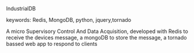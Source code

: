 IndustrialDB

keywords:  Redis, MongoDB, python, jquery,tornado

A micro Supervisory Control And Data Acquisition, developed
with Redis to receive the devices message, a mongoDB to store
the message, a  tornado bassed web app to respond to clients 



 


